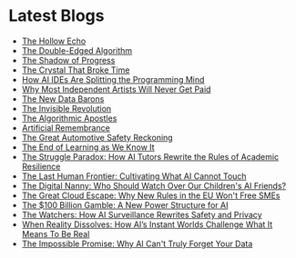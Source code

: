 <!--
**rawveg/rawveg** is a ✨ _special_ ✨ repository because its `README.md` (this file) appears on your GitHub profile.

Here are some ideas to get you started:

- 🔭 I’m currently working on ...
- 🌱 I’m currently learning ...
- 👯 I’m looking to collaborate on ...
- 🤔 I’m looking for help with ...
- 💬 Ask me about ...
- 📫 How to reach me: ...
- 😄 Pronouns: ...
- ⚡ Fun fact: ...
-->

# Latest Blogs
<!-- BLOG-POST-LIST:START -->
- [The Hollow Echo](https://dev.to/rawveg/the-hollow-echo-1897)
- [The Double-Edged Algorithm](https://dev.to/rawveg/the-double-edged-algorithm-ebh)
- [The Shadow of Progress](https://dev.to/rawveg/the-shadow-of-progress-be6)
- [The Crystal That Broke Time](https://dev.to/rawveg/the-crystal-that-broke-time-f4m)
- [How AI IDEs Are Splitting the Programming Mind](https://dev.to/rawveg/how-ai-ides-are-splitting-the-programming-mind-2537)
- [Why Most Independent Artists Will Never Get Paid](https://dev.to/rawveg/why-most-independent-artists-will-never-get-paid-4edj)
- [The New Data Barons](https://dev.to/rawveg/the-new-data-barons-5bfj)
- [The Invisible Revolution](https://dev.to/rawveg/the-invisible-revolution-5bpa)
- [The Algorithmic Apostles](https://dev.to/rawveg/the-algorithmic-apostles-55ff)
- [Artificial Remembrance](https://dev.to/rawveg/artificial-remembrance-3e4)
- [The Great Automotive Safety Reckoning](https://dev.to/rawveg/the-great-automotive-safety-reckoning-13i7)
- [The End of Learning as We Know It](https://dev.to/rawveg/the-end-of-learning-as-we-know-it-1h1k)
- [The Struggle Paradox: How AI Tutors Rewrite the Rules of Academic Resilience](https://smarterarticles.co.uk/the-struggle-paradox-how-ai-tutors-rewrite-the-rules-of-academic-resilience?pk_campaign=rss-feed)
- [The Last Human Frontier: Cultivating What AI Cannot Touch](https://smarterarticles.co.uk/the-last-human-frontier-cultivating-what-ai-cannot-touch?pk_campaign=rss-feed)
- [The Digital Nanny: Who Should Watch Over Our Children&#39;s AI Friends?](https://smarterarticles.co.uk/the-digital-nanny-who-should-watch-over-our-childrens-ai-friends?pk_campaign=rss-feed)
- [The Great Cloud Escape: Why New Rules in the EU Won&#39;t Free SMEs](https://smarterarticles.co.uk/the-great-cloud-escape-why-new-rules-in-the-eu-wont-free-smes?pk_campaign=rss-feed)
- [The $100 Billion Gamble: A New Power Structure for AI](https://smarterarticles.co.uk/the-100-billion-gamble-a-new-power-structure-for-ai?pk_campaign=rss-feed)
- [The Watchers: How AI Surveillance Rewrites Safety and Privacy](https://smarterarticles.co.uk/the-watchers-how-ai-surveillance-rewrites-safety-and-privacy?pk_campaign=rss-feed)
- [When Reality Dissolves: How AI’s Instant Worlds Challenge What It Means To Be Real](https://smarterarticles.co.uk/when-reality-dissolves-how-ais-instant-worlds-challenge-what-it-means-to-be?pk_campaign=rss-feed)
- [The Impossible Promise: Why AI Can&#39;t Truly Forget Your Data](https://smarterarticles.co.uk/the-impossible-promise-why-ai-cant-truly-forget-your-data?pk_campaign=rss-feed)
<!-- BLOG-POST-LIST:END -->
